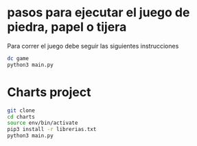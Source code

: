 # pasos para ejecutar el juego de piedra, papel o tijera


Para correr el juego debe seguir las siguientes instrucciones 
```sh
dc game
python3 main.py
```

# Charts project

```sh
git clone
cd charts
source env/bin/activate
pip3 install -r librerias.txt
python3 main.py
```